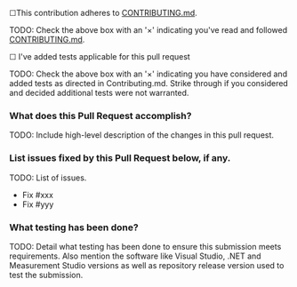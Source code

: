 ☐This contribution adheres to [CONTRIBUTING.md](https://github.com/ni/nimi-python/blob/master/CONTRIBUTING.md).

TODO: Check the above box with an &#39;×&#39; indicating you&#39;ve read and followed [CONTRIBUTING.md](https://github.com/ni/nimi-python/blob/master/CONTRIBUTING.md).

☐ I&#39;ve added tests applicable for this pull request

TODO: Check the above box with an &#39;×&#39; indicating you have considered and added tests as directed in Contributing.md. Strike through if you considered and decided additional tests were not warranted.

### What does this Pull Request accomplish?

TODO: Include high-level description of the changes in this pull request.

### List issues fixed by this Pull Request below, if any.

TODO: List of issues.

- Fix #xxx
- Fix #yyy

### What testing has been done?

TODO: Detail what testing has been done to ensure this submission meets requirements. Also mention the software like Visual Studio, .NET and Measurement Studio versions as well as repository release version used to test the submission.
